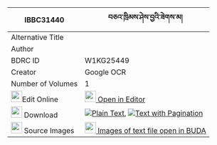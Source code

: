 |IBBC31440|བཅའ་ཁྲིམས་ཤེས་བྱའི་ཟེགས་མ། 
| --- | --- 
|Alternative Title |
|Author | 
|BDRC ID | W1KG25449
|Creator | Google OCR
|Number of Volumes| 1
|<img width="25" src="https://img.icons8.com/color/25/000000/edit-property.png">Edit Online| [<img width="25" src="https://avatars.githubusercontent.com/u/45091458?s=200&v=4"> Open in Editor](http://editor.openpecha.org/IBBC31440)
|<img width="25" src="https://img.icons8.com/fluent/48/000000/download-2.png"/>  Download | [![](https://img.icons8.com/color/20/000000/txt.png)Plain Text](https://github.com/Openpecha/IBBC31440/releases/download/v2/chatrim_sheja_i_zekma_plain_IBBC31440.zip), [![](https://img.icons8.com/color/20/000000/txt.png)Text with Pagination](https://github.com/Openpecha/IBBC31440/releases/download/v2/chatrim_sheja_i_zekma_pages_IBBC31440.zip)
|<img width="25" src="https://img.icons8.com/plasticine/100/000000/pictures-folder.png"/>  Source Images | [<img width="25" src="https://library.bdrc.io/icons/BUDA-small.svg"> Images of text file open in BUDA](https://library.bdrc.io/show/bdr:W1KG25449)